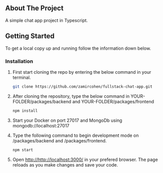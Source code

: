 <!-- ABOUT THE PROJECT -->
## About The Project

A simple chat app project in Typescript. 


<!-- GETTING STARTED -->
## Getting Started

To get a local copy up and running follow the information down below.


### Installation
 
1. First start cloning the repo by entering the below command in your terminal.
   ```sh
   git clone https://github.com/zamircohen/fullstack-chat-app.git
   ```
2. After cloning the repository, type the below command in YOUR-FOLDER/packages/backend and YOUR-FOLDER/packages/frontend
   ```sh
   npm install
   ```
4. Start your Docker on port 27017 and MongoDb using mongodb://localhost:27017
   
5. Type the following command to begin development mode on /packages/backend and /packages/frontend.
   ```sh
   npm start
   ```
6. Open <a href="http://http://localhost:3000/">http://http://localhost:3000/</a> in your prefered browser.
The page reloads as you make changes and save your code.
